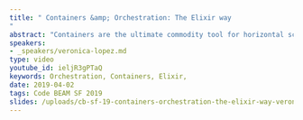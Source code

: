 ```yaml
---
title: " Containers &amp; Orchestration: The Elixir way
"
abstract: "Containers are the ultimate commodity tool for horizontal scalability of modern systems. However, with so many features that overlap with BEAM capabilities, sometimes it's hard to see the real benefit of integrating them into our workflows."
speakers:
- _speakers/veronica-lopez.md
type: video
youtube_id: ieljR3gPTaQ
keywords: Orchestration, Containers, Elixir,
date: 2019-04-02
tags: Code BEAM SF 2019
slides: /uploads/cb-sf-19-containers-orchestration-the-elixir-way-veronica-lopez.pdf
---
```

